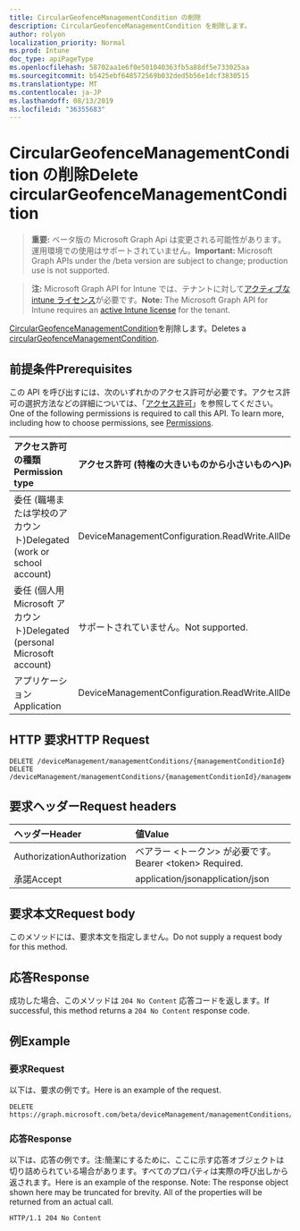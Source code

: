 ```yaml
---
title: CircularGeofenceManagementCondition の削除
description: CircularGeofenceManagementCondition を削除します。
author: rolyon
localization_priority: Normal
ms.prod: Intune
doc_type: apiPageType
ms.openlocfilehash: 58702aa1e6f0e501040363fb5a88df5e733025aa
ms.sourcegitcommit: b5425ebf648572569b032ded5b56e1dcf3830515
ms.translationtype: MT
ms.contentlocale: ja-JP
ms.lasthandoff: 08/13/2019
ms.locfileid: "36355683"
---
```

# <a name="delete-circulargeofencemanagementcondition"></a><span data-ttu-id="af4db-103">CircularGeofenceManagementCondition の削除</span><span class="sxs-lookup"><span data-stu-id="af4db-103">Delete circularGeofenceManagementCondition</span></span>

> <span data-ttu-id="af4db-104">**重要:** ベータ版の Microsoft Graph Api は変更される可能性があります。運用環境での使用はサポートされていません。</span><span class="sxs-lookup"><span data-stu-id="af4db-104">**Important:** Microsoft Graph APIs under the /beta version are subject to change; production use is not supported.</span></span>

> <span data-ttu-id="af4db-105">**注:** Microsoft Graph API for Intune では、テナントに対して[アクティブな intune ライセンス](https://go.microsoft.com/fwlink/?linkid=839381)が必要です。</span><span class="sxs-lookup"><span data-stu-id="af4db-105">**Note:** The Microsoft Graph API for Intune requires an [active Intune license](https://go.microsoft.com/fwlink/?linkid=839381) for the tenant.</span></span>

<span data-ttu-id="af4db-106">[CircularGeofenceManagementCondition](../resources/intune-fencing-circulargeofencemanagementcondition.md)を削除します。</span><span class="sxs-lookup"><span data-stu-id="af4db-106">Deletes a [circularGeofenceManagementCondition](../resources/intune-fencing-circulargeofencemanagementcondition.md).</span></span>

## <a name="prerequisites"></a><span data-ttu-id="af4db-107">前提条件</span><span class="sxs-lookup"><span data-stu-id="af4db-107">Prerequisites</span></span>
<span data-ttu-id="af4db-p101">この API を呼び出すには、次のいずれかのアクセス許可が必要です。アクセス許可の選択方法などの詳細については、「[アクセス許可](/graph/permissions-reference)」を参照してください。</span><span class="sxs-lookup"><span data-stu-id="af4db-p101">One of the following permissions is required to call this API. To learn more, including how to choose permissions, see [Permissions](/graph/permissions-reference).</span></span>

|<span data-ttu-id="af4db-110">アクセス許可の種類</span><span class="sxs-lookup"><span data-stu-id="af4db-110">Permission type</span></span>|<span data-ttu-id="af4db-111">アクセス許可 (特権の大きいものから小さいものへ)</span><span class="sxs-lookup"><span data-stu-id="af4db-111">Permissions (from most to least privileged)</span></span>|
|:---|:---|
|<span data-ttu-id="af4db-112">委任 (職場または学校のアカウント)</span><span class="sxs-lookup"><span data-stu-id="af4db-112">Delegated (work or school account)</span></span>|<span data-ttu-id="af4db-113">DeviceManagementConfiguration.ReadWrite.All</span><span class="sxs-lookup"><span data-stu-id="af4db-113">DeviceManagementConfiguration.ReadWrite.All</span></span>|
|<span data-ttu-id="af4db-114">委任 (個人用 Microsoft アカウント)</span><span class="sxs-lookup"><span data-stu-id="af4db-114">Delegated (personal Microsoft account)</span></span>|<span data-ttu-id="af4db-115">サポートされていません。</span><span class="sxs-lookup"><span data-stu-id="af4db-115">Not supported.</span></span>|
|<span data-ttu-id="af4db-116">アプリケーション</span><span class="sxs-lookup"><span data-stu-id="af4db-116">Application</span></span>|<span data-ttu-id="af4db-117">DeviceManagementConfiguration.ReadWrite.All</span><span class="sxs-lookup"><span data-stu-id="af4db-117">DeviceManagementConfiguration.ReadWrite.All</span></span>|

## <a name="http-request"></a><span data-ttu-id="af4db-118">HTTP 要求</span><span class="sxs-lookup"><span data-stu-id="af4db-118">HTTP Request</span></span>
<!-- {
  "blockType": "ignored"
}
-->
``` http
DELETE /deviceManagement/managementConditions/{managementConditionId}
DELETE /deviceManagement/managementConditions/{managementConditionId}/managementConditionStatements/{managementConditionStatementId}/managementConditions/{managementConditionId}
```

## <a name="request-headers"></a><span data-ttu-id="af4db-119">要求ヘッダー</span><span class="sxs-lookup"><span data-stu-id="af4db-119">Request headers</span></span>
|<span data-ttu-id="af4db-120">ヘッダー</span><span class="sxs-lookup"><span data-stu-id="af4db-120">Header</span></span>|<span data-ttu-id="af4db-121">値</span><span class="sxs-lookup"><span data-stu-id="af4db-121">Value</span></span>|
|:---|:---|
|<span data-ttu-id="af4db-122">Authorization</span><span class="sxs-lookup"><span data-stu-id="af4db-122">Authorization</span></span>|<span data-ttu-id="af4db-123">ベアラー &lt;トークン&gt; が必要です。</span><span class="sxs-lookup"><span data-stu-id="af4db-123">Bearer &lt;token&gt; Required.</span></span>|
|<span data-ttu-id="af4db-124">承諾</span><span class="sxs-lookup"><span data-stu-id="af4db-124">Accept</span></span>|<span data-ttu-id="af4db-125">application/json</span><span class="sxs-lookup"><span data-stu-id="af4db-125">application/json</span></span>|

## <a name="request-body"></a><span data-ttu-id="af4db-126">要求本文</span><span class="sxs-lookup"><span data-stu-id="af4db-126">Request body</span></span>
<span data-ttu-id="af4db-127">このメソッドには、要求本文を指定しません。</span><span class="sxs-lookup"><span data-stu-id="af4db-127">Do not supply a request body for this method.</span></span>

## <a name="response"></a><span data-ttu-id="af4db-128">応答</span><span class="sxs-lookup"><span data-stu-id="af4db-128">Response</span></span>
<span data-ttu-id="af4db-129">成功した場合、このメソッドは `204 No Content` 応答コードを返します。</span><span class="sxs-lookup"><span data-stu-id="af4db-129">If successful, this method returns a `204 No Content` response code.</span></span>

## <a name="example"></a><span data-ttu-id="af4db-130">例</span><span class="sxs-lookup"><span data-stu-id="af4db-130">Example</span></span>

### <a name="request"></a><span data-ttu-id="af4db-131">要求</span><span class="sxs-lookup"><span data-stu-id="af4db-131">Request</span></span>
<span data-ttu-id="af4db-132">以下は、要求の例です。</span><span class="sxs-lookup"><span data-stu-id="af4db-132">Here is an example of the request.</span></span>
``` http
DELETE https://graph.microsoft.com/beta/deviceManagement/managementConditions/{managementConditionId}
```

### <a name="response"></a><span data-ttu-id="af4db-133">応答</span><span class="sxs-lookup"><span data-stu-id="af4db-133">Response</span></span>
<span data-ttu-id="af4db-p102">以下は、応答の例です。注:簡潔にするために、ここに示す応答オブジェクトは切り詰められている場合があります。すべてのプロパティは実際の呼び出しから返されます。</span><span class="sxs-lookup"><span data-stu-id="af4db-p102">Here is an example of the response. Note: The response object shown here may be truncated for brevity. All of the properties will be returned from an actual call.</span></span>
``` http
HTTP/1.1 204 No Content
```






